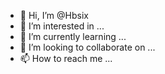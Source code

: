 - 👋 Hi, I’m @Hbsix
- 👀 I’m interested in ...
- 🌱 I’m currently learning ...
- 💞️ I’m looking to collaborate on ...
- 📫 How to reach me ...

<!---
Hbsix/Hbsix is a ✨ special ✨ repository because its `README.md` (this file) appears on your GitHub profile.
You can click the Preview link to take a look at your changes.
--->
